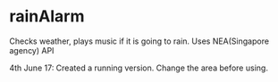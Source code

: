 # rainAlarm
Checks weather, plays music if it is going to rain. Uses NEA(Singapore agency) API

4th June 17: Created a running version. Change the area before using. 
